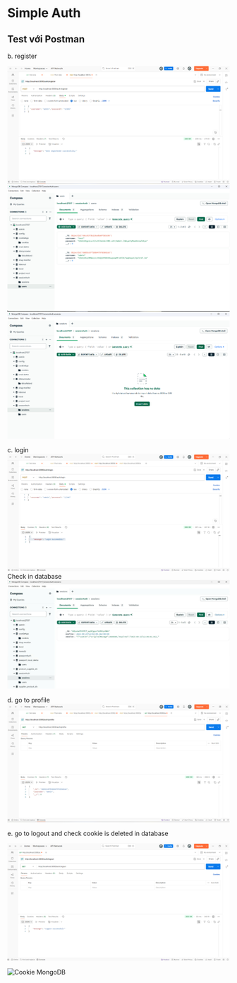# Simple Auth

## Test với Postman

b. register

![Login với Postman](./public/img/reg.png)
![Cookie MongoDB](./public/img/checkindata.png)
![Cookie MongoDB](./public/img/session.png)




c. login
![Login với Postman](./public/img//login.png)
Check in database
![Cookie MongoDB](./public/img/data.png)

d. go to profile
![Login với Postman](./public/img/caud.png)

e. go to logout and check cookie is deleted in database

![Login với Postman](./public/img/caue1.png)

![Cookie MongoDB](./public/img/datacaue2.png)
